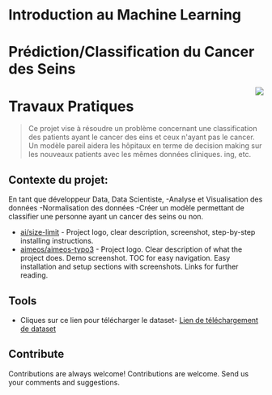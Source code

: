 # Introduction au Machine Learning
# Prédiction/Classification du Cancer des Seins

<img src="icon.png" align="right" />

# Travaux Pratiques
> Ce projet vise à résoudre un problème concernant une classification des patients ayant le cancer des eins et ceux n'ayant pas le cancer. Un modèle pareil aidera les hôpitaux en terme de decision making sur les nouveaux patients avec les mêmes données cliniques.
ing, etc.

## Contexte du projet:


En tant que développeur Data, Data Scientiste, -Analyse et Visualisation des données -Normalisation des données -Créer un modèle permettant de classifier une personne ayant un cancer des seins ou non.

- [ai/size-limit](https://github.com/ai/size-limit#readme) - Project logo, clear description, screenshot, step-by-step installing instructions.
- [aimeos/aimeos-typo3](https://github.com/aimeos/aimeos-typo3#readme) - Project logo. Clear description of what the project does. Demo screenshot. TOC for easy navigation. Easy installation and setup sections with screenshots. Links for further reading.


## Tools

- Cliques sur ce lien pour télécharger le dataset- [Lien de téléchargement de dataset](https://www.kaggle.com/datasets/merishnasuwal/breast-cancer-prediction-dataset/) 

## Contribute

Contributions are always welcome!
Contributions are welcome. Send us your comments and suggestions.
